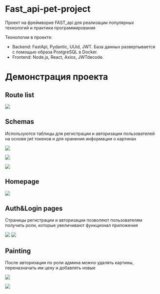 # Fast_api-pet-project
Проект на фреймворке FAST_api для реализации популярных технологий и практики программирования

Технологии в проекте:
* Backend: FastApi, Pydantic, UUid, JWT. База данных развертывается с помощью образа PostgreSQL в Docker.
* Frontend: Node.js, React, Axios, JWTdecode.
  
# Демонстрация проекта

## Route list
![](/project_imgs/routes.jpg)

## Schemas
Используются таблицы для регистрации и авторизации пользователей на основе jwt токенов и для хранения информации о картинах 

![](/project_imgs/schemas1.jpg)

![](/project_imgs/schemas2.jpg)

![](/project_imgs/schemas3.jpg)

## Homepage
![](/project_imgs/homepage.jpg)

## Auth&Login pages
Страницы регистрации и авторизации позволяют пользователям получить роли, которые увеличивают функционал приложения

![](/project_imgs/register.jpg)
![](/project_imgs/login.jpg)

## Painting
После авторизации по роли админа можно удалять картины, переназначать им цену и добавлять новые

![](/project_imgs/newpainting.jpg)

![](/project_imgs/paintingItem.jpg)
